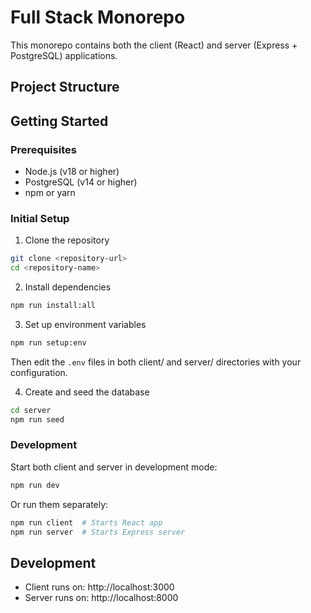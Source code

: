 # Full Stack Monorepo

This monorepo contains both the client (React) and server (Express + PostgreSQL) applications.

## Project Structure 

## Getting Started

### Prerequisites

- Node.js (v18 or higher)
- PostgreSQL (v14 or higher)
- npm or yarn

### Initial Setup

1. Clone the repository
```bash
git clone <repository-url>
cd <repository-name>
```

2. Install dependencies
```bash
npm run install:all
```

3. Set up environment variables
```bash
npm run setup:env
```
Then edit the `.env` files in both client/ and server/ directories with your configuration.

4. Create and seed the database
```bash
cd server
npm run seed
```

### Development

Start both client and server in development mode:
```bash
npm run dev
```

Or run them separately:
```bash
npm run client  # Starts React app
npm run server  # Starts Express server
```

## Development

- Client runs on: http://localhost:3000
- Server runs on: http://localhost:8000 